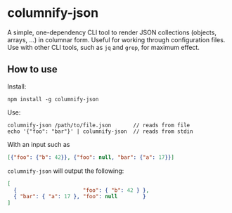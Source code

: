 
# columnify-json

A simple, one-dependency CLI tool to render JSON collections
(objects, arrays, ...) in columnar form.
Useful for working through configuration files. Use with other CLI
tools, such as `jq` and `grep`, for maximum effect.

## How to use

Install:

```shell
npm install -g columnify-json
```

Use:

```shell
columnify-json /path/to/file.json       // reads from file
echo '{"foo": "bar"}' | columnify-json  // reads from stdin
```

With an input such as

```json
[{"foo": {"b": 42}}, {"foo": null, "bar": {"a": 17}}]
```

`columnify-json` will output the following:

```json
[
  {                     "foo": { "b": 42 } },
  { "bar": { "a": 17 }, "foo": null        }
]
```
